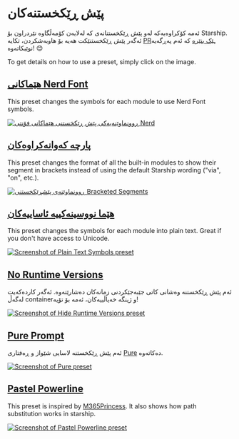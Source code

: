 # پێش ڕێکخستنەکان

ئەمە کۆکراوەیەکە لەو پێش ڕێکخستنانەی کە لەلایەن کۆمەڵگاوە نێردراون بۆ Starship. ئەگەر پێش ڕێکخستنێکت هەیە بۆ هاوبەشکردن، تکایە [PRـێک بنێرە](https://github.com/starship/starship/edit/master/docs/presets/README.md) کە ئەم پەڕگەیە نوێبکاتەوە! 😊

To get details on how to use a preset, simply click on the image.

## [هێماکانی Nerd Font](./nerd-font.md)

This preset changes the symbols for each module to use Nerd Font symbols.

[![ڕوونماوێنەیەکی پێش ڕێکخستنی هێماکانی فۆنتی Nerd](/presets/img/nerd-font-symbols.png "Click to view Nerd Font Symbols preset")](./nerd-font)

## [پارچە کەوانەکراوەکان](./bracketed-segments.md)

This preset changes the format of all the built-in modules to show their segment in brackets instead of using the default Starship wording ("via", "on", etc.).

[![ڕوونماوێنەی پێشڕێکخستنی Bracketed Segments](/presets/img/bracketed-segments.png "Click to view Bracketed Segments preset")](./bracketed-segments)

## [هێما نووسینەکییە ئاساییەکان](./plain-text.md)

This preset changes the symbols for each module into plain text. Great if you don't have access to Unicode.

[![Screenshot of Plain Text Symbols preset](/presets/img/plain-text-symbols.png "Click to view Plain Text Symbols preset")](./plain-text)

## [No Runtime Versions](./no-runtimes.md)

ئەم پێش ڕێکخستنە وەشانی کاتی جێبەجێکردنی زمانەکان دەشارێتەوە. ئەگەر کاردەکەیت لەگەڵ containerو ژینگە خەیاڵییەکان، ئەمە بۆ تۆیە!

[![Screenshot of Hide Runtime Versions preset](/presets/img/no-runtime-versions.png "Click to view No Runtime Versions preset")](./no-runtimes)

## [Pure Prompt](./pure-preset.md)

ئەم پێش ڕێکخستنە لاسایی شێواز و ڕەفتاری [Pure](https://github.com/sindresorhus/pure) دەکاتەوە.

[![Screenshot of Pure preset](/presets/img/pure-preset.png "Click to view Pure Prompt preset")](./pure-preset)

## [Pastel Powerline](./pastel-powerline.md)

This preset is inspired by [M365Princess](https://github.com/JanDeDobbeleer/oh-my-posh/blob/main/themes/M365Princess.omp.json). It also shows how path substitution works in starship.

[![Screenshot of Pastel Powerline preset](/presets/img/pastel-powerline.png "Click to view Pure Prompt preset")](./pastel-powerline)
